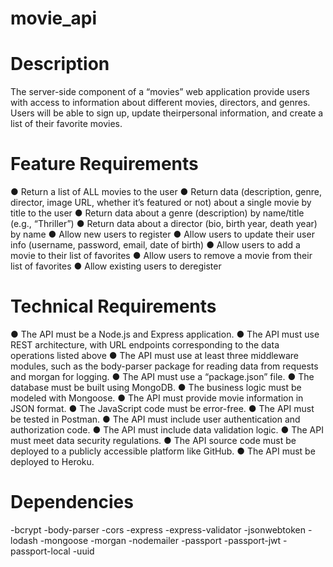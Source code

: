 # movie_api
# Description
The server-side component of a “movies” web application provide users with access to information about different movies, directors, and genres. Users will be able to sign up, update theirpersonal information, and create a list of their favorite movies.
# Feature Requirements
 ● Return a list of ALL movies to the user
 ● Return data (description, genre, director, image URL, whether it’s featured or not) about a
single movie by title to the user
 ● Return data about a genre (description) by name/title (e.g., “Thriller”)
 ● Return data about a director (bio, birth year, death year) by name
 ● Allow new users to register
 ● Allow users to update their user info (username, password, email, date of birth)
 ● Allow users to add a movie to their list of favorites
 ● Allow users to remove a movie from their list of favorites
 ● Allow existing users to deregister
 # Technical Requirements
 ● The API must be a Node.js and Express application.
● The API must use REST architecture, with URL endpoints corresponding to the data
operations listed above
● The API must use at least three middleware modules, such as the body-parser package for
reading data from requests and morgan for logging.
● The API must use a “package.json” file.
● The database must be built using MongoDB.
● The business logic must be modeled with Mongoose.
● The API must provide movie information in JSON format.
● The JavaScript code must be error-free.
● The API must be tested in Postman.
● The API must include user authentication and authorization code.
● The API must include data validation logic.
● The API must meet data security regulations.
● The API source code must be deployed to a publicly accessible platform like GitHub.
● The API must be deployed to Heroku.
# Dependencies
-bcrypt
-body-parser
-cors
-express
-express-validator
-jsonwebtoken
-lodash
-mongoose
-morgan
-nodemailer
-passport
-passport-jwt
-passport-local
-uuid

